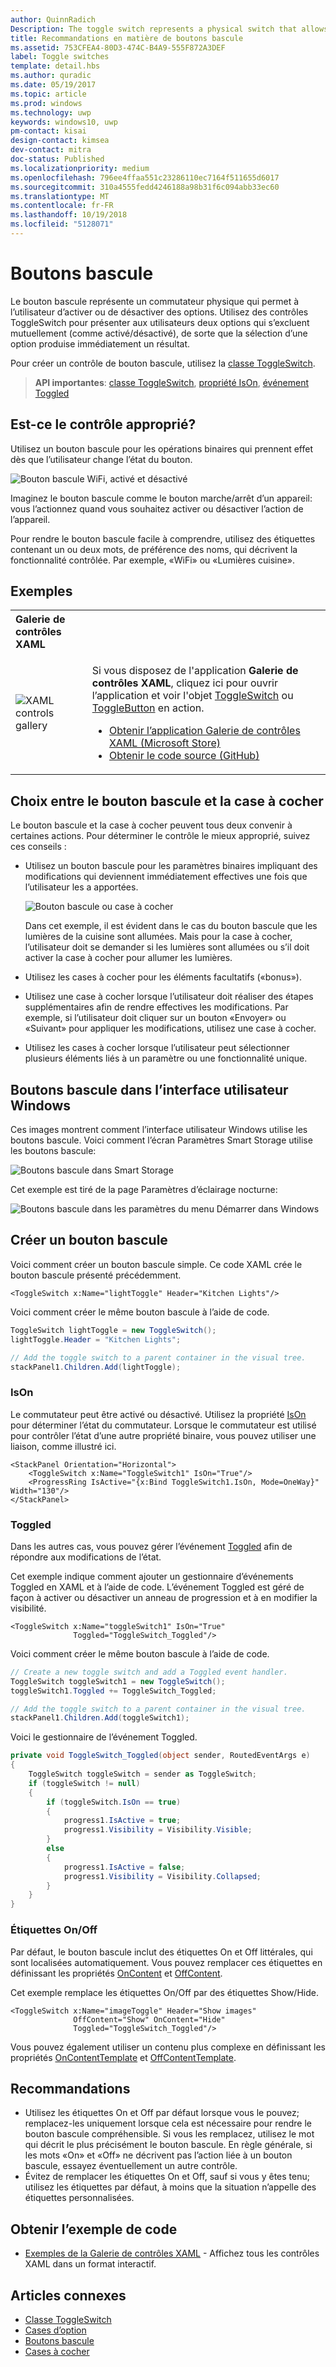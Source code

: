 ```yaml
---
author: QuinnRadich
Description: The toggle switch represents a physical switch that allows users to turn things on or off.
title: Recommandations en matière de boutons bascule
ms.assetid: 753CFEA4-80D3-474C-B4A9-555F872A3DEF
label: Toggle switches
template: detail.hbs
ms.author: quradic
ms.date: 05/19/2017
ms.topic: article
ms.prod: windows
ms.technology: uwp
keywords: windows10, uwp
pm-contact: kisai
design-contact: kimsea
dev-contact: mitra
doc-status: Published
ms.localizationpriority: medium
ms.openlocfilehash: 796ee4ffaa551c23286110ec7164f511655d6017
ms.sourcegitcommit: 310a4555fedd4246188a98b31f6c094abb33ec60
ms.translationtype: MT
ms.contentlocale: fr-FR
ms.lasthandoff: 10/19/2018
ms.locfileid: "5128071"
---
```

# <a name="toggle-switches"></a>Boutons bascule

Le bouton bascule représente un commutateur physique qui permet à l’utilisateur d’activer ou de désactiver des options. Utilisez des contrôles ToggleSwitch pour présenter aux utilisateurs deux options qui s’excluent mutuellement (comme activé/désactivé), de sorte que la sélection d’une option produise immédiatement un résultat.

Pour créer un contrôle de bouton bascule, utilisez la [classe ToggleSwitch](https://docs.microsoft.com/uwp/api/windows.ui.xaml.controls.toggleswitch).

> **API importantes**: [classe ToggleSwitch](https://docs.microsoft.com/uwp/api/windows.ui.xaml.controls.toggleswitch), [propriété IsOn](https://docs.microsoft.com/uwp/api/windows.ui.xaml.controls.toggleswitch.ison), [événement Toggled](https://docs.microsoft.com/uwp/api/windows.ui.xaml.controls.toggleswitch.toggled)

## <a name="is-this-the-right-control"></a>Est-ce le contrôle approprié?

Utilisez un bouton bascule pour les opérations binaires qui prennent effet dès que l’utilisateur change l’état du bouton.

![Bouton bascule WiFi, activé et désactivé](images/toggleswitches01.png)

Imaginez le bouton bascule comme le bouton marche/arrêt d’un appareil: vous l’actionnez quand vous souhaitez activer ou désactiver l’action de l’appareil.

Pour rendre le bouton bascule facile à comprendre, utilisez des étiquettes contenant un ou deux mots, de préférence des noms, qui décrivent la fonctionnalité contrôlée. Par exemple, «WiFi» ou «Lumières cuisine». 

## <a name="examples"></a>Exemples

<table>
<th align="left">Galerie de contrôles XAML<th>
<tr>
<td><img src="images/xaml-controls-gallery-sm.png" alt="XAML controls gallery"></img></td>
<td>
    <p>Si vous disposez de l'application <strong style="font-weight: semi-bold">Galerie de contrôles XAML</strong>, cliquez ici pour ouvrir l’application et voir l'objet <a href="xamlcontrolsgallery:/item/ToggleSwitch">ToggleSwitch</a> ou <a href="xamlcontrolsgallery:/item/ToggleButton">ToggleButton</a> en action.</p>
    <ul>
    <li><a href="https://www.microsoft.com/store/productId/9MSVH128X2ZT">Obtenir l’application Galerie de contrôles XAML (Microsoft Store)</a></li>
    <li><a href="https://github.com/Microsoft/Windows-universal-samples/tree/master/Samples/XamlUIBasics">Obtenir le code source (GitHub)</a></li>
    </ul>
</td>
</tr>
</table>

## <a name="choosing-between-toggle-switch-and-check-box"></a>Choix entre le bouton bascule et la case à cocher

Le bouton bascule et la case à cocher peuvent tous deux convenir à certaines actions. Pour déterminer le contrôle le mieux approprié, suivez ces conseils :

- Utilisez un bouton bascule pour les paramètres binaires impliquant des modifications qui deviennent immédiatement effectives une fois que l’utilisateur les a apportées.

    ![Bouton bascule ou case à cocher](images/toggleswitches02.png)

    Dans cet exemple, il est évident dans le cas du bouton bascule que les lumières de la cuisine sont allumées. Mais pour la case à cocher, l’utilisateur doit se demander si les lumières sont allumées ou s’il doit activer la case à cocher pour allumer les lumières.

- Utilisez les cases à cocher pour les éléments facultatifs («bonus»).
- Utilisez une case à cocher lorsque l’utilisateur doit réaliser des étapes supplémentaires afin de rendre effectives les modifications. Par exemple, si l’utilisateur doit cliquer sur un bouton «Envoyer» ou «Suivant» pour appliquer les modifications, utilisez une case à cocher.
- Utilisez les cases à cocher lorsque l’utilisateur peut sélectionner plusieurs éléments liés à un paramètre ou une fonctionnalité unique.

## <a name="toggle-switches-in-the-windows-ui"></a>Boutons bascule dans l’interface utilisateur Windows

Ces images montrent comment l’interface utilisateur Windows utilise les boutons bascule. Voici comment l’écran Paramètres Smart Storage utilise les boutons bascule:

![Boutons bascule dans Smart Storage](images/SmartStorageToggle.png)

Cet exemple est tiré de la page Paramètres d’éclairage nocturne:

![Boutons bascule dans les paramètres du menu Démarrer dans Windows](images/NightLightToggle.png)

## <a name="create-a-toggle-switch"></a>Créer un bouton bascule

Voici comment créer un bouton bascule simple. Ce code XAML crée le bouton bascule présenté précédemment.

```xaml
<ToggleSwitch x:Name="lightToggle" Header="Kitchen Lights"/>
```

Voici comment créer le même bouton bascule à l’aide de code.

```csharp
ToggleSwitch lightToggle = new ToggleSwitch();
lightToggle.Header = "Kitchen Lights";

// Add the toggle switch to a parent container in the visual tree.
stackPanel1.Children.Add(lightToggle);
```

### <a name="ison"></a>IsOn

Le commutateur peut être activé ou désactivé. Utilisez la propriété [IsOn](https://docs.microsoft.com/uwp/api/windows.ui.xaml.controls.toggleswitch.ison) pour déterminer l’état du commutateur. Lorsque le commutateur est utilisé pour contrôler l’état d’une autre propriété binaire, vous pouvez utiliser une liaison, comme illustré ici.

```xaml
<StackPanel Orientation="Horizontal">
    <ToggleSwitch x:Name="ToggleSwitch1" IsOn="True"/>
    <ProgressRing IsActive="{x:Bind ToggleSwitch1.IsOn, Mode=OneWay}" Width="130"/>
</StackPanel>
```

### <a name="toggled"></a>Toggled

Dans les autres cas, vous pouvez gérer l’événement [Toggled](https://docs.microsoft.com/uwp/api/windows.ui.xaml.controls.toggleswitch.toggled) afin de répondre aux modifications de l’état.

Cet exemple indique comment ajouter un gestionnaire d’événements Toggled en XAML et à l’aide de code. L’événement Toggled est géré de façon à activer ou désactiver un anneau de progression et à en modifier la visibilité.

```xaml
<ToggleSwitch x:Name="toggleSwitch1" IsOn="True"
              Toggled="ToggleSwitch_Toggled"/>
```

Voici comment créer le même bouton bascule à l’aide de code.

```csharp
// Create a new toggle switch and add a Toggled event handler.
ToggleSwitch toggleSwitch1 = new ToggleSwitch();
toggleSwitch1.Toggled += ToggleSwitch_Toggled;

// Add the toggle switch to a parent container in the visual tree.
stackPanel1.Children.Add(toggleSwitch1);
```

Voici le gestionnaire de l’événement Toggled.

```csharp
private void ToggleSwitch_Toggled(object sender, RoutedEventArgs e)
{
    ToggleSwitch toggleSwitch = sender as ToggleSwitch;
    if (toggleSwitch != null)
    {
        if (toggleSwitch.IsOn == true)
        {
            progress1.IsActive = true;
            progress1.Visibility = Visibility.Visible;
        }
        else
        {
            progress1.IsActive = false;
            progress1.Visibility = Visibility.Collapsed;
        }
    }
}
```

### <a name="onoff-labels"></a>Étiquettes On/Off

Par défaut, le bouton bascule inclut des étiquettes On et Off littérales, qui sont localisées automatiquement. Vous pouvez remplacer ces étiquettes en définissant les propriétés [OnContent](https://docs.microsoft.com/uwp/api/windows.ui.xaml.controls.toggleswitch.oncontent) et [OffContent](https://docs.microsoft.com/uwp/api/windows.ui.xaml.controls.toggleswitch.offcontent).

Cet exemple remplace les étiquettes On/Off par des étiquettes Show/Hide.

```xaml
<ToggleSwitch x:Name="imageToggle" Header="Show images"
              OffContent="Show" OnContent="Hide"
              Toggled="ToggleSwitch_Toggled"/>
```

Vous pouvez également utiliser un contenu plus complexe en définissant les propriétés [OnContentTemplate](https://docs.microsoft.com/uwp/api/windows.ui.xaml.controls.toggleswitch.oncontenttemplate) et [OffContentTemplate](https://docs.microsoft.com/uwp/api/windows.ui.xaml.controls.toggleswitch.offcontenttemplate).

## <a name="recommendations"></a>Recommandations

- Utilisez les étiquettes On et Off par défaut lorsque vous le pouvez; remplacez-les uniquement lorsque cela est nécessaire pour rendre le bouton bascule compréhensible. Si vous les remplacez, utilisez le mot qui décrit le plus précisément le bouton bascule. En règle générale, si les mots «On» et «Off» ne décrivent pas l’action liée à un bouton bascule, essayez éventuellement un autre contrôle.
- Évitez de remplacer les étiquettes On et Off, sauf si vous y êtes tenu; utilisez les étiquettes par défaut, à moins que la situation n’appelle des étiquettes personnalisées.

## <a name="get-the-sample-code"></a>Obtenir l’exemple de code

- [Exemples de la Galerie de contrôles XAML](https://github.com/Microsoft/Windows-universal-samples/tree/master/Samples/XamlUIBasics) - Affichez tous les contrôles XAML dans un format interactif.

## <a name="related-articles"></a>Articles connexes

- [Classe ToggleSwitch](https://docs.microsoft.com/uwp/api/windows.ui.xaml.controls.toggleswitch)
- [Cases d’option](radio-button.md)
- [Boutons bascule](toggles.md)
- [Cases à cocher](checkbox.md)
